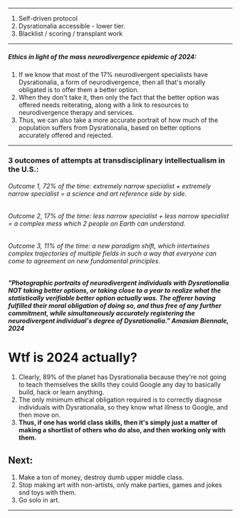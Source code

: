 


---

1. Self-driven protocol
2. Dysrationalia accessible - lower tier.
3. Blacklist / scoring / transplant work

----


##### Ethics in light of the mass neurodivergence epidemic of 2024:
 1. If we know that most of the 17% neurodivergent specialists have Dysrationalia, a form of neurodivergence, then all that's morally obligated is to offer them a better option. 
 2. When they don't take it, then only the fact that the better option was offered needs reiterating, along with a link to resources to neurodivergence therapy and services.
3. Thus, we can also take a more accurate portrait of how much of the population suffers from Dysrationalia, based on better options accurately offered and rejected.

----

### 3 outcomes of attempts at transdisciplinary intellectualism in the U.S.:

###### Outcome 1, 72% of the time: extremely narrow specialist + extremely narrow specialist = a science and art reference side by side.

###### Outcome 2, 17% of the time: less narrow specialist + less narrow specialist = a complex mess which 2 people on Earth can understand.

###### Outcome 3, 11% of the time: a new paradigm shift, which intertwines complex trajectories of multiple fields in such a way that everyone can come to agreement on new fundamental principles.






##### "Photographic portraits of neurodivergent individuals with Dysrationalia NOT taking better options, or taking close to a year to realize what the statistically verifiable better option actually was. The offerer having fulfilled their moral obligation of doing so, and thus free of any further commitment, while simultaneously accurately registering the neurodivergent individual's degree of Dysrationalia." Amasian Biennale, 2024


















# Wtf is 2024 actually?
1. Clearly, 89% of the planet has Dysrationalia because they're not going to teach themselves the skills they could Google any day to basically build, hack or learn anything.
2. The only minimum ethical obligation required is to correctly diagnose individuals with Dysrationalia, so they know what illness to Google, and then move on.
3. **Thus, if one has world class skills, then it's simply just a matter of making a shortlist of others who do also, and then working only with them.**






## Next:

1. Make a ton of money, destroy dumb upper middle class.
2. Stop making art with non-artists, only make parties, games and jokes snd toys with them.
3. Go solo in art.



----






